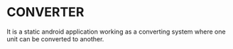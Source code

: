 # CONVERTER
It is a static android application working as a converting system where one unit can be converted to another.
